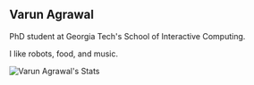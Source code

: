 ## Varun Agrawal

PhD student at Georgia Tech's School of Interactive Computing.

I like robots, food, and music.

![Varun Agrawal's Stats](https://github-readme-stats.vercel.app/api?username=varunagrawal&show_icons=true&theme=tokyonight)
<!--
**varunagrawal/varunagrawal** is a ✨ _special_ ✨ repository because its `README.md` (this file) appears on your GitHub profile.

Here are some ideas to get you started:

- 🔭 I’m currently working on ...
- 🌱 I’m currently learning ...
- 👯 I’m looking to collaborate on ...
- 🤔 I’m looking for help with ...
- 💬 Ask me about ...
- 📫 How to reach me: ...
- 😄 Pronouns: ...
- ⚡ Fun fact: ...
-->
